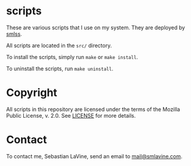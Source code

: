 # scripts

These are various scripts that I use on my system. They are deployed by
[smlss](https://sr.ht/~smlavine/smlss).

All scripts are located in the ```src/``` directory.

To install the scripts, simply run ```make``` or ```make install```.

To uninstall the scripts, run ```make uninstall```.

# Copyright

All scripts in this repository are licensed under the terms of the
Mozilla Public License, v. 2.0. See [LICENSE][0] for more details.

# Contact

To contact me, Sebastian LaVine, send an email to <mail@smlavine.com>.


[0]: https://git.sr.ht/~smlavine/scripts/tree/master/item/LICENSE

